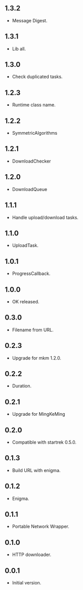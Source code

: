 ## 1.3.2

- Message Digest.

## 1.3.1

- Lib all.

## 1.3.0

- Check duplicated tasks.

## 1.2.3

- Runtime class name.

## 1.2.2

- SymmetricAlgorithms

## 1.2.1

- DownloadChecker

## 1.2.0

- DownloadQueue

## 1.1.1

- Handle upload/download tasks.

## 1.1.0

- UploadTask.

## 1.0.1

- ProgressCallback.

## 1.0.0

- OK released.

## 0.3.0

- Filename from URL.

## 0.2.3

- Upgrade for mkm 1.2.0.

## 0.2.2

- Duration.

## 0.2.1

- Upgrade for MingKeMing

## 0.2.0

- Compatible with startrek 0.5.0.

## 0.1.3

- Build URL with enigma.

## 0.1.2

- Enigma.

## 0.1.1

- Portable Network Wrapper.

## 0.1.0

- HTTP downloader.

## 0.0.1

- Initial version.
